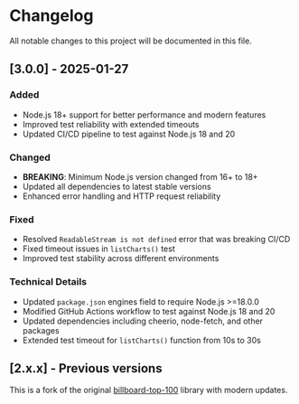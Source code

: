 # Changelog

All notable changes to this project will be documented in this file.

## [3.0.0] - 2025-01-27

### Added
- Node.js 18+ support for better performance and modern features
- Improved test reliability with extended timeouts
- Updated CI/CD pipeline to test against Node.js 18 and 20

### Changed
- **BREAKING**: Minimum Node.js version changed from 16+ to 18+
- Updated all dependencies to latest stable versions
- Enhanced error handling and HTTP request reliability

### Fixed
- Resolved `ReadableStream is not defined` error that was breaking CI/CD
- Fixed timeout issues in `listCharts()` test
- Improved test stability across different environments

### Technical Details
- Updated `package.json` engines field to require Node.js >=18.0.0
- Modified GitHub Actions workflow to test against Node.js 18 and 20
- Updated dependencies including cheerio, node-fetch, and other packages
- Extended test timeout for `listCharts()` function from 10s to 30s

## [2.x.x] - Previous versions

This is a fork of the original [billboard-top-100](https://github.com/darthbatman/billboard-top-100) library with modern updates. 